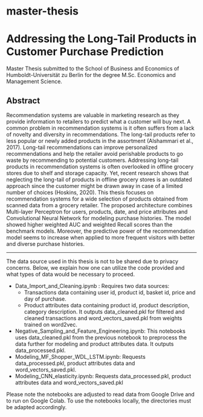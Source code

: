 # master-thesis
# Addressing the Long-Tail Products in Customer Purchase Prediction

Master Thesis submitted to the School of Business and Economics of Humboldt-Universität zu Berlin for the degree M.Sc. Economics and Management Science. 


## Abstract
Recommendation systems are valuable in marketing research as they provide information to retailers to predict what a customer will buy next. A common problem in recommendation systems is it often suffers from a lack of novelty and diversity in recommendations. The long-tail products refer to less popular or newly added products in the assortment (Alshammari et al., 2017). Long-tail recommendations can improve personalized recommendations and help the retailer avoid perishable products to go waste by recommending to potential customers. Addressing long-tail products in recommendation systems is often overlooked in offline grocery stores due to shelf and storage capacity. Yet, recent research shows that neglecting the long-tail of products in offline grocery stores is an outdated approach since the customer might be drawn away in case of a limited number of choices (Hoskins, 2020). This thesis focuses on recommendation systems for a wide selection of products obtained from scanned data from a grocery retailer. The proposed architecture combines Multi-layer Perceptron for users, products, date, and price attributes and Convolutional Neural Network for modeling purchase histories. The model showed higher weighted AUC and weighted Recall scores than the benchmark models. Moreover, the predictive power of the recommendation model seems to increase when applied to more frequent visitors with better and diverse purchase histories.

----------------------------------------
The data source used in this thesis is not to be shared due to privacy concerns. Below, we explain how one can utilize the code provided and what types of data would be necessary to proceed.

- Data_Import_and_Cleaning.ipynb : 
Requires two data sources: 
  * Transactions data containing user id, product id, basket id, price and day of purchase.
  * Product attributes data containing product id, product description, category description. 
It outputs data_cleaned.pkl for filtered and cleaned transactions and word_vectors_saved.pkl from weights trained on word2vec.
- Negative_Sampling_and_Feature_Engineering.ipynb: This notebooks uses data_cleaned.pkl from the previous notebook to preprocess the data further for modeling and product attributes data. It outputs data_processed.pkl.
- Modeling_MF_Shopper_WDL_LSTM.ipynb: Requests data_processed.pkl, product attributes data and word_vectors_saved.pkl.
- Modeling_CNN_elasticity.ipynb: Requests data_processed.pkl, product attributes data and word_vectors_saved.pkl

Please note the notebooks are adjusted to read data from Google Drive and to run on Google Colab. To use the notebooks locally, the directories must be adapted accordingly.

